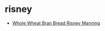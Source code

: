 # risney

 * [Whole Wheat Bran Bread Risney Manning](index/w/whole-wheat-bran-bread-risney-manning-10334.json)

